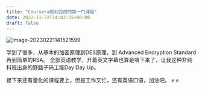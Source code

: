 ```yaml
---
title: "Coursera顺利完成的第一门课程"
date: 2022-11-22T14:03:55+08:00
draft: false
---
```




![image-20230221141521599](https://pictures-1300863886.cos.ap-shanghai.myqcloud.com/blog/image-20230221141521599.png)

学到了很多，从基本的加密原理到DES原理，到 Advanced Encryption Standard 再到简单的RSA。 全部英语教学，开着英文字幕也算是啃下来了，让我这种非纯科班出身的野路子码工能Day Day Up。

接下来还有量化的课程要上，但是工作又忙，还有英语口语，加油吧。 :fist:  :fist: ​